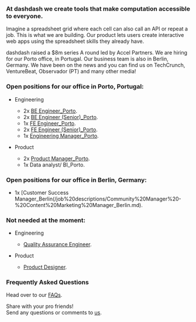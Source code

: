 ### At dashdash we create tools that make computation accessible to everyone.

Imagine a spreadsheet grid where each cell can also call an API or repeat a job. This is what we are building. Our product lets users create interactive web apps using the spreadsheet skills they already have. 

dashdash raised a $8m series A round led by Accel Partners. We are hiring for our Porto office, in Portugal. Our business team is also in Berlin, Germany. We have been on the news and you can find us on TechCrunch, VentureBeat, Observador (PT) and many other media!

### Open positions for our office in Porto, Portugal:
* Engineering
  * 2x [BE Engineer_Porto](/job%20descriptions/BE%20engineer_Porto.md).
  * 2x [BE Engineer (Senior)_Porto](/job%20descriptions/BE%20engineer%20(senior)_Porto.md).
  * 1x [FE Engineer_Porto](/job%20descriptions/FE%20engineer_Porto.md).
  * 2x [FE Engineer (Senior)_Porto](/job%20descriptions/FE%20engineer%20(senior)_Porto.md).
  * 1x [Engineering Manager_Porto](/job%20descriptions/Engineering%20Manager_Porto.md).
  
* Product

  * 2x [Product Manager_Porto](/job%20descriptions/Product%20Manager_Porto.md).
  * 1x Data analyst/ BI_Porto. 

### Open positions for our office in Berlin, Germany:
* 1x [Customer Success Manager_Berlin(/job%20descriptions/Community%20Manager%20-%20Content%20Marketing%20Manager_Berlin.md).

### Not needed at the moment:
* Engineering
  * [Quality Assurance Engineer](/job%20descriptions/QA%20Engineer.md).
  
* Product
  * [Product Designer](/job%20descriptions/Product%20Designer.md).  

### Frequently Asked Questions
Head over to our [FAQs](/FAQs.md).

Share with your pro friends!  
Send any questions or comments to [us](mailto:join@dashdash.com).
